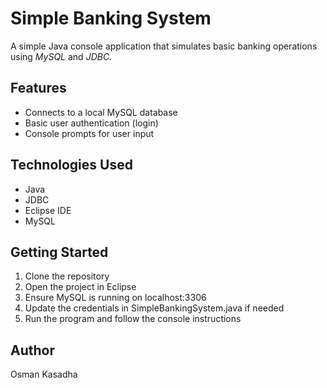 # Simple Banking System

A simple Java console application that simulates basic banking operations using *MySQL* and *JDBC*.

## Features
- Connects to a local MySQL database
- Basic user authentication (login)
- Console prompts for user input

## Technologies Used
- Java
- JDBC
- Eclipse IDE
- MySQL

## Getting Started
1. Clone the repository
2. Open the project in Eclipse
3. Ensure MySQL is running on localhost:3306
4. Update the credentials in SimpleBankingSystem.java if needed
5. Run the program and follow the console instructions

## Author
Osman Kasadha
